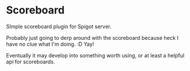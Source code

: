# Scoreboard
SImple scoreboard plugin for Spigot server.

Probably just going to derp around with the scoreboard because heck I have no clue what I'm doing. :D
Yay!

Eventually it may develop into something worth using, or at least a helpful api for scoreboards.
